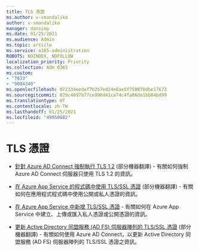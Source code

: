 ```yaml
---
title: TLS 憑證
ms.author: v-smandalika
author: v-smandalika
manager: dansimp
ms.date: 01/25/2021
ms.audience: Admin
ms.topic: article
ms.service: o365-administration
ROBOTS: NOINDEX, NOFOLLOW
localization_priority: Priority
ms.collection: Adm_O365
ms.custom:
- "7833"
- "9004340"
ms.openlocfilehash: 072334eedaf7b2b7ed24e6ae5f758870dbe17673
ms.sourcegitcommit: 029c4697b77ce996d41ca74c4fa86de1bb84bd99
ms.translationtype: HT
ms.contentlocale: zh-TW
ms.lasthandoff: 01/25/2021
ms.locfileid: "49950682"
---
```

# <a name="tls-certificates"></a>TLS 憑證

- [針對 Azure AD Connect 強制執行 TLS 1.2](https://docs.microsoft.com/azure/active-directory/hybrid/reference-connect-tls-enforcement) (部分機器翻譯)  - 有關如何強制 Azure AD Connect 伺服器只使用 TLS 1.2 的資訊。

- [在 Azure App Service 的程式碼中使用 TLS/SSL 憑證](https://docs.microsoft.com/azure/app-service/configure-ssl-certificate-in-code) (部分機器翻譯)  - 有關如何在應用程式程式碼中使用公開或私人憑證的資訊。

- [在 Azure App Service 中新增 TLS/SSL 憑證](https://docs.microsoft.com/azure/app-service/configure-ssl-certificate)  - 有關如何在 Azure App Service 中建立、上傳或匯入私人憑證或公開憑證的資訊。

- [更新 Active Directory 同盟服務 (AD FS) 伺服器陣列的 TLS/SSL 憑證](https://docs.microsoft.com/azure/active-directory/hybrid/how-to-connect-fed-ssl-update) (部分機器翻譯)  - 有關如何使用 Azure AD Connect，以更新 Active Directory 同盟服務 (AD FS) 伺服器陣列的 TLS/SSL 憑證之資訊。

